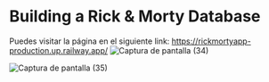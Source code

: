 # Building a Rick & Morty Database

Puedes visitar la página en el siguiente link: https://rickmortyapp-production.up.railway.app/
![Captura de pantalla (34)](https://user-images.githubusercontent.com/92697673/204900613-403baa0b-854d-4627-b68c-06ec50b3cfa1.png)

![Captura de pantalla (35)](https://user-images.githubusercontent.com/92697673/204900591-b8abad8d-9387-48d8-bdcb-0003677e3f6e.png)
